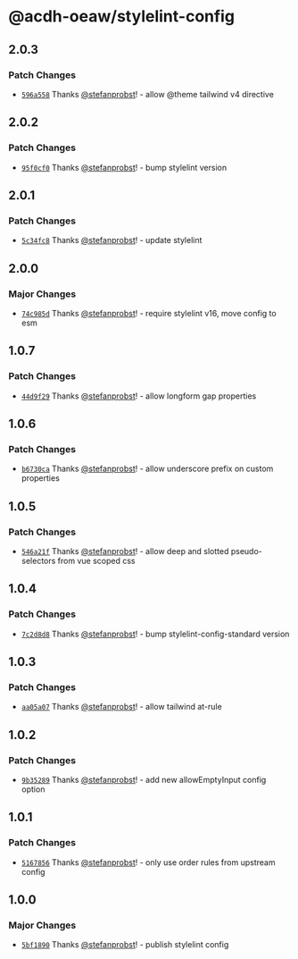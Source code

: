 # @acdh-oeaw/stylelint-config

## 2.0.3

### Patch Changes

- [`596a558`](https://github.com/acdh-oeaw/stylelint-config/commit/596a55874f2e67927a5e950adda67313f8a63ec0)
  Thanks [@stefanprobst](https://github.com/stefanprobst)! - allow @theme tailwind v4 directive

## 2.0.2

### Patch Changes

- [`95f0cf0`](https://github.com/acdh-oeaw/stylelint-config/commit/95f0cf00bc5923a6e0f66b28a1785ea6c1c7cadf)
  Thanks [@stefanprobst](https://github.com/stefanprobst)! - bump stylelint version

## 2.0.1

### Patch Changes

- [`5c34fc8`](https://github.com/acdh-oeaw/stylelint-config/commit/5c34fc87d319f186cd64f4c878b4db0e2717e884)
  Thanks [@stefanprobst](https://github.com/stefanprobst)! - update stylelint

## 2.0.0

### Major Changes

- [`74c985d`](https://github.com/acdh-oeaw/stylelint-config/commit/74c985dcc18ca860d01dcc14acce66164a352996)
  Thanks [@stefanprobst](https://github.com/stefanprobst)! - require stylelint v16, move config to
  esm

## 1.0.7

### Patch Changes

- [`44d9f29`](https://github.com/acdh-oeaw/stylelint-config/commit/44d9f29d169cec8eca3ca66489c0695a8c358d1b)
  Thanks [@stefanprobst](https://github.com/stefanprobst)! - allow longform gap properties

## 1.0.6

### Patch Changes

- [`b6730ca`](https://github.com/acdh-oeaw/stylelint-config/commit/b6730cabfe4c477d02dcbde66d4fb8153e852225)
  Thanks [@stefanprobst](https://github.com/stefanprobst)! - allow underscore prefix on custom
  properties

## 1.0.5

### Patch Changes

- [`546a21f`](https://github.com/acdh-oeaw/stylelint-config/commit/546a21fd56829ff5751b206abc40eabb1a9049d5)
  Thanks [@stefanprobst](https://github.com/stefanprobst)! - allow deep and slotted pseudo-selectors
  from vue scoped css

## 1.0.4

### Patch Changes

- [`7c2d8d8`](https://github.com/acdh-oeaw/stylelint-config/commit/7c2d8d8c03da913bad22379538370370a8323eca)
  Thanks [@stefanprobst](https://github.com/stefanprobst)! - bump stylelint-config-standard version

## 1.0.3

### Patch Changes

- [`aa05a07`](https://github.com/acdh-oeaw/stylelint-config/commit/aa05a075833996bb7830531c3712215f4b405055)
  Thanks [@stefanprobst](https://github.com/stefanprobst)! - allow tailwind at-rule

## 1.0.2

### Patch Changes

- [`9b35289`](https://github.com/acdh-oeaw/stylelint-config/commit/9b35289b9160a31129a64931ceb108eb0555c539)
  Thanks [@stefanprobst](https://github.com/stefanprobst)! - add new allowEmptyInput config option

## 1.0.1

### Patch Changes

- [`5167856`](https://github.com/acdh-oeaw/stylelint-config/commit/5167856671387adbc2cec8ed76d58294dfb86ef7)
  Thanks [@stefanprobst](https://github.com/stefanprobst)! - only use order rules from upstream
  config

## 1.0.0

### Major Changes

- [`5bf1890`](https://github.com/acdh-oeaw/stylelint-config/commit/5bf1890cad04731926489d0dca1bfc3686985fa9)
  Thanks [@stefanprobst](https://github.com/stefanprobst)! - publish stylelint config

